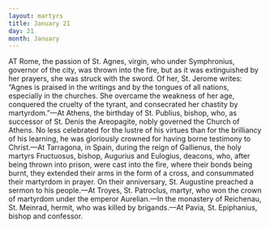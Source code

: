 ```yaml
---
layout: martyrs
title: January 21
day: 21
month: January
---
```

AT Rome, the passion of St. Agnes, virgin, who  under Symphronius, governor of the city, was thrown into the fire, but as it was extinguished by her prayers, she was struck with the sword. Of her, St. Jerome writes: &ldquo;Agnes is praised in the writings and by the tongues of all nations, especially in the churches. She overcame the weakness of her age, conquered the cruelty of the tyrant, and consecrated her chastity by martyrdom.&rdquo;&mdash;At Athens, the birthday of St. Publius, bishop, who, as successor of St. Denis the Areopagite, nobly governed the Church of Athens. No less celebrated for the lustre of his virtues than for the brilliancy of his learning, he was gloriously crowned for having borne testimony to Christ.&mdash;At Tarragona, in Spain, during the reign of Gallienus, the holy martyrs Fructuosus, bishop, Augurius and Eulogius, deacons, who, after being thrown into prison, were cast into the fire, where their bonds being burnt, they extended their arms in the form of a cross, and consummated their martyrdom in prayer. On their anniversary, St. Augustine preached a sermon to his people.&mdash;At Troyes, St. Patroclus, martyr, who won the crown of martyrdom under the emperor Aurelian.&mdash;In the monastery of Reichenau, St. Meinrad, hermit, who was killed by brigands.&mdash;At Pavia, St. Epiphanius, bishop and confessor.   
